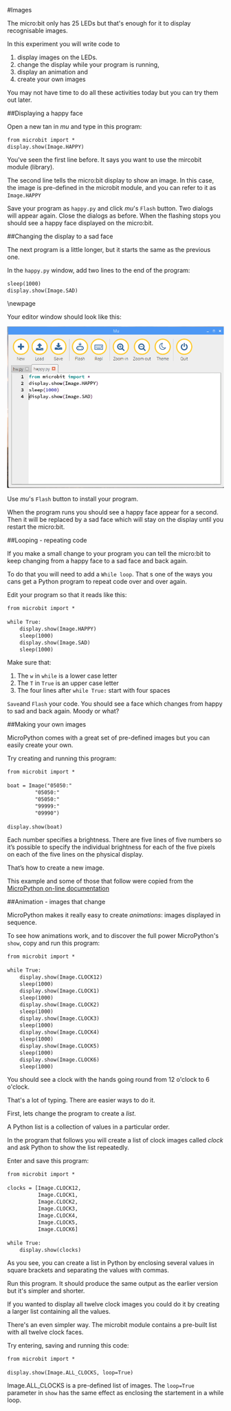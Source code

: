

#Images

The micro:bit only has 25 LEDs but that's enough for it to display
recognisable images.

In this experiment you will write code to 

1. display images on the LEDs.
1. change the display while your program is running,
1. display an animation and
1. create your own images

You may not have time to do all these activities today
but you can try them out later.

##Displaying a happy face

Open a new tan in *mu* and type in this program:

    from microbit import *
    display.show(Image.HAPPY)
    

You've seen the first line before. It says you want to use the mircobit module
(library).

The second line tells the micro:bit display to show an image. In this case, the
image is pre-defined in the microbit module, and you can refer to it as `Image.HAPPY`
 
Save your program as `happy.py` and click *mu*'s `Flash` button.
Two dialogs will appear again. Close the dialogs as before.
When the flashing stops you should see a happy
face displayed on the micro:bit.


##Changing the display to a sad face

The next program is a little longer, but it starts the same as the previous one.

In the `happy.py` window, add two lines to the end of the program:

    sleep(1000)
    display.show(Image.SAD)
    
\newpage

Your editor window should look like this:

![Happy then sad](images/happy2.png)

Use *mu*'s `Flash` button to install your program.

When the program runs you should see a happy face appear for a second.
Then it will be replaced by a sad face which will
stay on the display until you restart the micro:bit.
    
##Looping - repeating code

If you make a small change to your program you can tell the micro:bit to keep changing
from a happy face to a sad face and back again.

To do that you will need to add a `While loop`. That s one of the ways you cans get a
Python program to repeat code over and over again.

Edit your program so that it reads like this:

    from microbit import *

    while True:
        display.show(Image.HAPPY)
        sleep(1000)
        display.show(Image.SAD)
        sleep(1000)

Make sure that:

1. The `w` in `while` is a lower case letter
2. The `T` in `True` is an upper case letter
3. The four lines after `while True:` start with four spaces

`Save`and `Flash` your code.
You should see a face which changes from happy to sad and back again.
Moody or what?

##Making your own images

MicroPython comes with a great set of pre-defined images but you can easily create
your own.

Try creating and running this program:

    from microbit import *

    boat = Image("05050:"
             "05050:"
             "05050:"
             "99999:"
             "09990")

    display.show(boat)
    
Each number specifies a brightness. There are five lines of five numbers so
it’s possible to specify the individual brightness for each of the five pixels
on each of the five lines on the physical display.

That’s how to create a new image.

This example and some of those that follow were copied from the [MicroPython on-line documentation](https://microbit-micropython.readthedocs.io/en/latest/tutorials/images.html#diy-images)


##Animation - images that change

MicroPython makes it really easy to create *animations*: images displayed in sequence.

To see how animations work, and to discover the full power MicroPython's `show`, copy and run this program:
  
    from microbit import *

    while True:
        display.show(Image.CLOCK12)
        sleep(1000)
        display.show(Image.CLOCK1)
        sleep(1000)
        display.show(Image.CLOCK2)
        sleep(1000)
        display.show(Image.CLOCK3)
        sleep(1000)
        display.show(Image.CLOCK4)
        sleep(1000)
        display.show(Image.CLOCK5)
        sleep(1000)
        display.show(Image.CLOCK6)
        sleep(1000)
                
You should see a clock with the hands going round from 12 o'clock to 6 o'clock.

That's a lot of typing. There are easier ways to do it.

First, lets change the program to create a *list*.

A Python list is a collection of values in a particular order.

In the program that follows you will create a list of clock images called *clock*
and ask Python to show the list repeatedly.

Enter and save this program:

    from microbit import *
    
    clocks = [Image.CLOCK12,
              Image.CLOCK1,
              Image.CLOCK2,
              Image.CLOCK3,
              Image.CLOCK4,
              Image.CLOCK5,
              Image.CLOCK6]
    
    while True:
        display.show(clocks)
        
As you see, you can create a list in Python by enclosing several values in square brackets and separating the values
with commas.

Run this program. It should produce the same output as the earlier version but it's simpler and shorter.

If you wanted to display all twelve clock images you could do it by creating a larger list containing all the values.

There's an even simpler way. The microbit module contains a pre-built list with all twelve clock faces.

Try entering, saving and running this code:

    from microbit import *

    display.show(Image.ALL_CLOCKS, loop=True)
    
Image.ALL_CLOCKS is a pre-defined list of images. The `loop=True` parameter in `show` has the same effect as enclosing
 the startement in a while loop.





